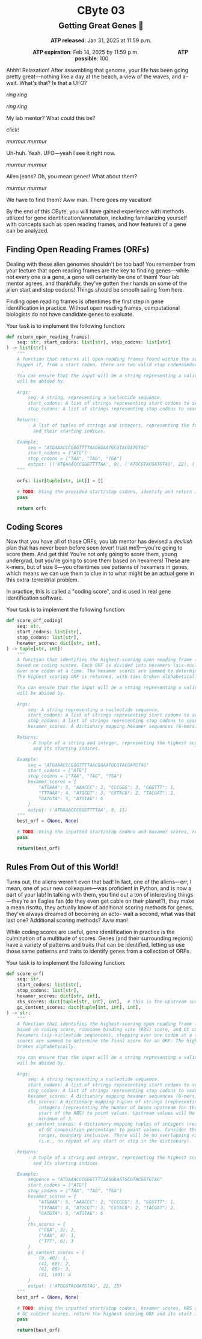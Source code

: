 <h1 style="margin-bottom: 0.4em; text-align: center;">
    <b>CByte</b> 03
</h1>
<h2 style="margin-top: 0.0em; text-align: center;">
    Getting Great Genes 👖
</h2>

<p style="text-align: center;">
    <object hspace="50">
        <strong>ATP released</strong></a>: Jan 31, 2025 at 11:59 p.m.
    </object>
</p>

<p style="text-align: center;">
    <object hspace="50">
        <strong>ATP expiration</strong></a>: Feb 14, 2025 by 11:59 p.m.
    </object>
    <object hspace="50">
        <strong>ATP possible</strong></a>: 100
    </object>
</p>

Ahhh! Relaxation! After assembling that genome, your life has been going pretty great&mdash;nothing like a day at the beach, a view of the waves, and a&ndash; wait.
What's that?
Is that a UFO?

*ring ring*

*ring ring*

My lab mentor? What could this be?

*click!*

*murmur murmur*

Uh-huh.
Yeah.
UFO&mdash;yeah I see it right now.

*murmur murmur*

Alien jeans? Oh, you mean genes! What about them?

*murmur murmur*

We have to find them? Aww man.
There goes my vacation!

By the end of this CByte, you will have gained experience with methods utilized for gene identification/annotation, including familiarizing yourself with concepts such as open reading frames, and how features of a gene can be analyzed.

## Finding Open Reading Frames (ORFs)

Dealing with these alien genomes shouldn't be too bad!
You remember from your lecture that open reading frames are the key to finding genes&mdash;while not every one *is* a gene, a gene will certainly be one of them!
Your lab mentor agrees, and thankfully, they've gotten their hands on some of the alien start and stop codons!
Things should be smooth sailing from here.

Finding open reading frames is oftentimes the first step in gene identification in practice.
Without open reading frames, computational biologists do not have candidate genes to evaluate.

Your task is to implement the following function:

```python
def return_open_reading_frames(
    seq: str, start_codons: list[str], stop_codons: list[str]
) -> list[str]:
    """
    A function that returns all open reading frames found within the sequence "seq". Consider what would
    happen if, from a start codon, there are two valid stop codons&mdash;what would happen in the cell?

    You can ensure that the input will be a string representing a valid nucleotide sequence, and input formatting
    will be abided by.

    Args:
        seq: A string, representing a nucleotide sequence.
        start_codons: A list of strings representing start codons to search for.
        stop_codons: A list of strings representing stop codons to search for.

    Returns:
        - A list of tuples of strings and integers, representing the found open reading frames
          and their starting indices.

    Example:
        seq = "ATGAAACCCGGGTTTTAAGGGAATGCGTACGATGTAG"
        start_codons = ["ATG"]
        stop_codons = ["TAA", "TAG", "TGA"]
        output: [('ATGAAACCCGGGTTTTAA', 0), ('ATGCGTACGATGTAG', 22), ('ATGTAG', 31)]
    """

    orfs: list[tuple[str, int]] = []

    # TODO: Using the provided start/stop codons, identify and return all potential open reading frames.
    pass

    return orfs
```

## Coding Scores

Now that you have all of those ORFs, you lab mentor has devised a *devilish* plan that has never been before seen (ever! trust me!)&mdash;you're going to score them.
And get this! You're not only going to score them, young undergrad, but you're going to score them based on hexamers!
These are k-mers, but of size 6&mdash;you oftentimes see patterns of hexamers in genes, which means we can use them to clue in to what might be an actual gene in this extra-terrestrial problem.

In practice, this is called a "coding score", and is used in real gene identification software.

Your task is to implement the following function:

```python
def score_orf_coding(
    seq: str,
    start_codons: list[str],
    stop_codons: list[str],
    hexamer_scores: dict[str, int],
) -> tuple[str, int]:
    """
    A function that identifies the highest-scoring open reading frame (ORF) in a nucleotide sequence
    based on coding scores. Each ORF is divided into hexamers (six-nucleotide sequences), stepping
    over one codon at a time. The hexamer scores are summed to determine the coding score for an ORF.
    The highest scoring ORF is returned, with ties broken alphabetically.

    You can ensure that the input will be a string representing a valid nucleotide sequence, and input formatting
    will be abided by.

    Args:
        seq: A string representing a nucleotide sequence.
        start_codons: A list of strings representing start codons to search for.
        stop_codons: A list of strings representing stop codons to search for.
        hexamer_scores: A dictionary mapping hexamer sequences (6-mers) to point values.

    Returns:
        - A tuple of a string and integer, representing the highest scoring open reading frame
          and its starting indices.

    Example:
        seq = "ATGAAACCCGGGTTTTAAGGGAATGCGTACGATGTAG"
        start_codons = ["ATG"]
        stop_codons = ["TAA", "TAG", "TGA"]
        hexamer_scores = {
            "ATGAAA": 5, "AAACCC": 2, "CCCGGG": 3, "GGGTTT": 1,
            "TTTAAA": 4, "ATGCGT": 3, "CGTACG": 2, "TACGAT": 2,
            "GATGTA": 5, "ATGTAG": 6
        }
        output: ('ATGAAACCCGGGTTTTAA', 0, 11)
    """
    best_orf = (None, None)

    # TODO: Using the inputted start/stop codons and hexamer scores, return the highest scoring ORF and its start index.
    pass

    return(best_orf)
```

## Rules From Out of this World!

Turns out, the aliens weren't even that bad! In fact, one of the aliens&mdash;err, I mean, one of your new colleagues&mdash;was proficient in Python, and is now a part of your lab!
In talking with them, you find out a ton of interesting things&mdash;they're an Eagles fan (do they even get cable on their planet?), they make a mean risotto, they actually know of additional scoring methods for genes, they've always dreamed of becoming an acto- wait a second, what was that last one? Additional scoring methods?
Aww man!

While coding scores are useful, gene identification in practice is the culmination of a multitude of scores.
Genes (and their surrounding regions) have a variety of patterns and traits that can be identified, letting us use those same patterns and traits to identify genes from a collection of ORFs.

Your task is to implement the following function:

```python
def score_orf(
    seq: str,
    start_codons: list[str],
    stop_codons: list[str],
    hexamer_scores: dict[str, int],
    rbs_scores: dict[tuple[str, int], int],  # this is the upstream score
    gc_content_scores: dict[tuple[int, int], int],
) -> str:
    """
    A function that identifies the highest-scoring open reading frame (ORF) in a nucleotide sequence
    based on coding score, ribosome binding site (RBS) score, and GC content score. Each ORF is divided into
    hexamers (six-nucleotide sequences), stepping over one codon at a time. Hexamer, RBS, and GC content
    scores are summed to determine the final score for an ORF. The highest scoring ORF is returned, with ties
    broken alphabetically.

    You can ensure that the input will be a string representing a valid nucleotide sequence, and input formatting
    will be abided by.

    Args:
        seq: A string representing a nucleotide sequence.
        start_codons: A list of strings representing start codons to search for.
        stop_codons: A list of strings representing stop codons to search for.
        hexamer_scores: A dictionary mapping hexamer sequences (6-mers) to point values.
        rbs_scores: A dictionary mapping tuples of strings (representing RBSs) and
            integers (representing the number of bases upstream for the
            start of the RBS) to point values. Upstream values will be a
            minimum of 3.
        gc_content_scores: A dictionary mapping tuples of integers (representing ranges
            of GC composition percentage) to point values. Consider the
            ranges, boundary inclusive. There will be no overlapping ranges
            (i.e., no repeat of any start or stop in the dictionary).

    Returns:
        - A tuple of a string and integer, representing the highest scoring open reading frame
          and its starting indices.

    Example:
        sequence = "ATGAAACCCGGGTTTTAAGGGAATGCGTACGATGTAG"
        start_codons = ["ATG"]
        stop_codons = ["TAA", "TAG", "TGA"]
        hexamer_scores = {
            "ATGAAA": 5, "AAACCC": 2, "CCCGGG": 3, "GGGTTT": 1,
            "TTTAAA": 4, "ATGCGT": 3, "CGTACG": 2, "TACGAT": 2,
            "GATGTA": 5, "ATGTAG": 6
        }
        rbs_scores = {
            ("GGA", 3): 2,
            ("AAA", 4): 1,
            ("TTT", 6): 3
        }
        gc_content_scores = {
            (0, 40): 1,
            (41, 60): 2,
            (61, 80): 3,
            (81, 100): 4
        }
        output: ('ATGCGTACGATGTAG', 22, 15)
    """
    best_orf = (None, None)

    # TODO: Using the inputted start/stop codons, hexamer scores, RBS scores, and
    # GC content scores, return the highest scoring ORF and its start index.
    pass

    return(best_orf)
```
